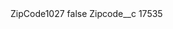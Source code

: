 <?xml version="1.0" encoding="UTF-8"?>
<CustomMetadata xmlns="http://soap.sforce.com/2006/04/metadata" xmlns:xsi="http://www.w3.org/2001/XMLSchema-instance" xmlns:xsd="http://www.w3.org/2001/XMLSchema">
    <label>ZipCode1027</label>
    <protected>false</protected>
    <values>
        <field>Zipcode__c</field>
        <value xsi:type="xsd:string">17535</value>
    </values>
</CustomMetadata>
